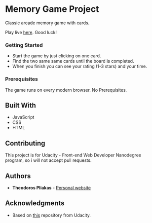 # Memory Game Project #
Classic arcade memory game with cards.

Play live [here](https://tpliakas.github.io/Memory-Arcade-Game/).
Good luck!

### Getting Started

* Start the game by just clicking on one card.
* Find the two same same cards until the board is completed.
* When you finish you can see your rating (1-3 stars) and your time.

### Prerequisites

The game runs on every modern browser. No Prerequisites.

## Built With

* JavaScript
* CSS
* HTML

## Contributing

This project is for Udacity - Front-end Web Developer Nanodegree program, so i will not accept pull requests.

## Authors

* **Theodoros Pliakas** - [Personal website](http://www.tpliakas.com)

## Acknowledgments

* Based on [this](https://github.com/udacity/fend-project-memory-game) repository from Udacity.

